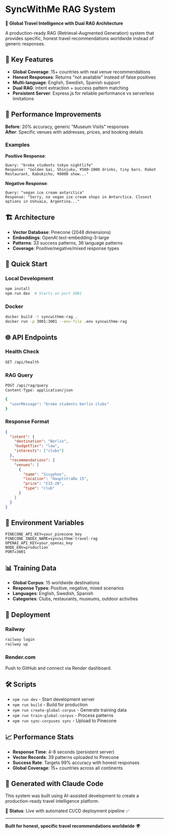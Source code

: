 # SyncWithMe RAG System

🧠 **Global Travel Intelligence with Dual RAG Architecture**

A production-ready RAG (Retrieval-Augmented Generation) system that provides specific, honest travel recommendations worldwide instead of generic responses.

## 🌟 Key Features

- **Global Coverage**: 15+ countries with real venue recommendations
- **Honest Responses**: Returns "not available" instead of false positives
- **Multi-language**: English, Swedish, Spanish support
- **Dual RAG**: Intent extraction + success pattern matching
- **Persistent Server**: Express.js for reliable performance vs serverless limitations

## 🚀 Performance Improvements

**Before**: 20% accuracy, generic "Museum Visits" responses  
**After**: Specific venues with addresses, prices, and booking details

### Examples

**Positive Response**:
```
Query: "broke students tokyo nightlife"
Response: "Golden Gai, Shinjuku, ¥500-1000 drinks, tiny bars. Robot Restaurant, Kabukicho, ¥8000 show..."
```

**Negative Response**:
```
Query: "vegan ice cream antarctica"  
Response: "Sorry, no vegan ice cream shops in Antarctica. Closest options in Ushuaia, Argentina..."
```

## 🏗️ Architecture

- **Vector Database**: Pinecone (2048 dimensions)
- **Embeddings**: OpenAI text-embedding-3-large
- **Patterns**: 33 success patterns, 36 language patterns
- **Coverage**: Positive/negative/mixed response types

## 🚀 Quick Start

### Local Development

```bash
npm install
npm run dev  # Starts on port 3001
```

### Docker

```bash
docker build -t syncwithme-rag .
docker run -p 3001:3001 --env-file .env syncwithme-rag
```

## 🌐 API Endpoints

### Health Check
```bash
GET /api/health
```

### RAG Query
```bash
POST /api/rag/query
Content-Type: application/json

{
  "userMessage": "broke students berlin clubs"
}
```

### Response Format
```json
{
  "intent": {
    "destination": "Berlin",
    "budgetTier": "low",
    "interests": ["clubs"]
  },
  "recommendations": {
    "venues": [
      {
        "name": "Sisyphos",
        "location": "Hauptstraße 15",
        "price": "€15-20",
        "type": "club"
      }
    ]
  }
}
```

## 🔧 Environment Variables

```env
PINECONE_API_KEY=your_pinecone_key
PINECONE_INDEX_NAME=syncwithme-travel-rag
OPENAI_API_KEY=your_openai_key
NODE_ENV=production
PORT=3001
```

## 📊 Training Data

- **Global Corpus**: 15 worldwide destinations
- **Response Types**: Positive, negative, mixed scenarios
- **Languages**: English, Swedish, Spanish
- **Categories**: Clubs, restaurants, museums, outdoor activities

## 🚢 Deployment

### Railway
```bash
railway login
railway up
```

### Render.com
Push to GitHub and connect via Render dashboard.

## 🛠️ Scripts

- `npm run dev` - Start development server
- `npm run build` - Build for production
- `npm run create-global-corpus` - Generate training data
- `npm run train-global-corpus` - Process patterns
- `npm run sync-corpuses sync` - Upload to Pinecone

## 📈 Performance Stats

- **Response Time**: 4-8 seconds (persistent server)
- **Vector Records**: 39 patterns uploaded to Pinecone
- **Success Rate**: Targets 99% accuracy with honest responses
- **Global Coverage**: 15+ countries across all continents

## 🤖 Generated with Claude Code

This system was built using AI-assisted development to create a production-ready travel intelligence platform.

🚀 **Status**: Live with automated CI/CD deployment pipeline ✅

---

**Built for honest, specific travel recommendations worldwide** 🌍